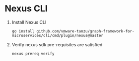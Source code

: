 <h1>Nexus CLI</h1>


1. Install Nexus CLI
    ```
    go install github.com/vmware-tanzu/graph-framework-for-microservices/cli/cmd/plugin/nexus@master
    ```

2. Verify nexus sdk pre-requisites are satisfied
    ``` 
    nexus prereq verify
    ```
